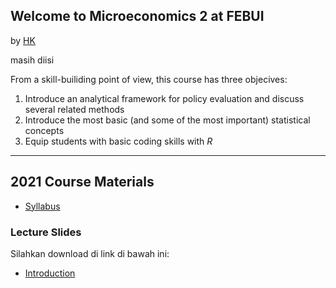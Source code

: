 ## Welcome to Microeconomics 2 at FEBUI

by [HK](http://hk.org/)

masih diisi

From a skill-builiding point of view, this course has three objecives:
1. Introduce an analytical framework for policy evaluation and discuss several
related methods
2. Introduce the most basic (and some of the most important) statistical
concepts
3. Equip students with basic coding skills with *R*

---

## 2021 Course Materials

* [Syllabus](./2017spring/Syllabus_17.pdf)

### Lecture Slides

Silahkan download di link di bawah ini:

* [Introduction](./2017spring/01_intro.pdf)

<!-- * [Potential Outcomes Framework](./2017spring/02_po.pdf)
* [Randomized Controlled Trials](./2017spring/03_rct.pdf)
* [Selection on Observables](./2017spring/04_soo.pdf)
* [Difference-in-Differences](./2017spring/05_did.pdf)
* [Final Review](./2017spring/06_review.pdf)
 -->
 
<!-- ### Policy Briefings

I disccus one real-world application at the beginning of each class.

* [Stop and Frisk](./2017spring/PB01_stop_frisk.pdf)
* [Robots and Jobs](./2017spring/PB02_robot_jobs.pdf)
* [Seeing Inequality](./2017spring/PB03_inequality.pdf)
* [Management Can Be Taught](./2017spring/PB04_management.pdf)
* [Fighting Corruption](./2017spring/PB05_corruption.pdf)
* [Government Responsiveness in China](./2017spring/PB06_responsiveness.pdf)
* [Why You Should Sleep More](./2017spring/PB07_sleep.pdf)
* [Inequality in the United States](./2017spring/PB08_inequality.pdf)
* [Volunteer for America](./2017spring/PB09_veteran.pdf)
* [Politicians for Sale](./2017spring/PB10_mp_wealth.pdf)
* [The Tragedy of Child Soldiering](./2017spring/PB11_child_soldier.pdf)
* [Central Bank and Financial Crisis](./2017spring/PB12_bank_run.pdf)
* [Direct Democracy = Better Governance?](./2017spring/PB13_tax_assesser.pdf)
* [Eradicating Malaria in the Americas](./2017spring/PB14_malaria.pdf) -->


